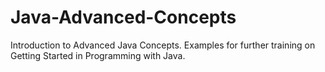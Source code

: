 # Java-Advanced-Concepts
Introduction to Advanced Java Concepts. Examples for further training on Getting Started in Programming with Java.
